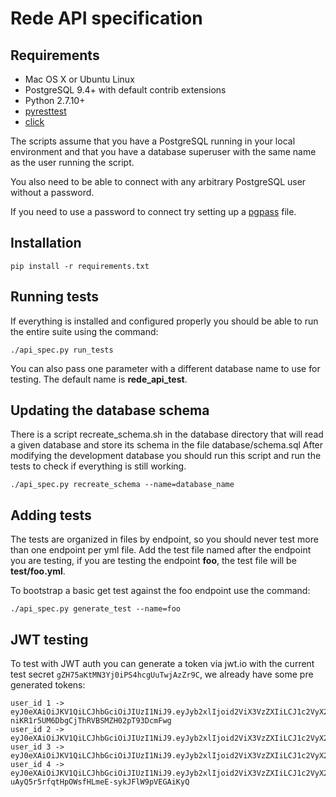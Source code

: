 # Rede API specification 

## Requirements

* Mac OS X or Ubuntu Linux
* PostgreSQL 9.4+ with default contrib extensions
* Python 2.7.10+
* [pyresttest](https://github.com/svanoort/pyresttest)
* [click](http://click.pocoo.org/)

The scripts assume that you have a PostgreSQL running in your local environment
and that you have a database superuser with the same name as the user running the script.

You also need to be able to connect with any arbitrary PostgreSQL user without a password.

If you need to use a password to connect try setting up a [pgpass](http://www.postgresql.org/docs/current/static/libpq-pgpass.html) file.

## Installation

```
pip install -r requirements.txt
```

## Running tests

If everything is installed and configured properly you should be able to run the entire suite
using the command:

```
./api_spec.py run_tests
```

You can also pass one parameter with a different database name to use for testing.
The default name is **rede_api_test**.

## Updating the database schema

There is a script recreate_schema.sh in the database directory
that will read a given database and store its schema in the file database/schema.sql
After modifying the development database you should run this script
and run the tests to check if everything is still working.

```
./api_spec.py recreate_schema --name=database_name
```

## Adding tests

The tests are organized in files by endpoint, so you should
never test more than one endpoint per yml file.
Add the test file named after the endpoint you are testing, if you are
testing the endpoint **foo**, the test file will be **test/foo.yml**.

To bootstrap a basic get test against the foo endpoint use the command:

```
./api_spec.py generate_test --name=foo
```

## JWT testing

To test with JWT auth you can generate a token via jwt.io with the current test secret ```gZH75aKtMN3Yj0iPS4hcgUuTwjAzZr9C```, we already have some pre generated tokens:

```
user_id 1 -> eyJ0eXAiOiJKV1QiLCJhbGciOiJIUzI1NiJ9.eyJyb2xlIjoid2ViX3VzZXIiLCJ1c2VyX2lkIjoiMSJ9.dEUw0q-niKR1r5UM6DbgCjThRVBSMZH02pT93DcmFwg
user_id 2 -> eyJ0eXAiOiJKV1QiLCJhbGciOiJIUzI1NiJ9.eyJyb2xlIjoid2ViX3VzZXIiLCJ1c2VyX2lkIjoiMiJ9.WZ7sSB1sTCaFoCpbBJ0GnyDNYHeWaZBbRQMypParGEc
user_id 3 -> eyJ0eXAiOiJKV1QiLCJhbGciOiJIUzI1NiJ9.eyJyb2xlIjoid2ViX3VzZXIiLCJ1c2VyX2lkIjoiMyJ9.etSjPXHxlxM3RqPt8z1GqqGbCJdVqzWPORh_9VU3xa4
user_id 4 -> eyJ0eXAiOiJKV1QiLCJhbGciOiJIUzI1NiJ9.eyJyb2xlIjoid2ViX3VzZXIiLCJ1c2VyX2lkIjoiNCJ9.ht-uAyQ5r5rfqtHpOWsfHLmeE-sykJFlW9pVEGAiKyQ
```
